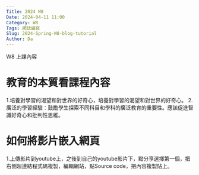 ```yaml
---
Title: 2024 W8
Date: 2024-04-11 11:00
Category: W8
Tags: 網誌編寫
Slug: 2024-Spring-W8-blog-tutorial
Author: Da
---
```


W8 上課內容

<!-- PELICAN_END_SUMMARY -->

# 教育的本質看課程內容
1.培養對學習的渴望和對世界的好奇心，培養對學習的渴望和對世界的好奇心。
2.廣泛的學習經驗：鼓勵學生探索不同科目和學科的廣泛教育的重要性。應該促進智識好奇心和批判性思維。

# 如何將影片嵌入網頁
1.上傳影片到youtube上，之後到自己的youtube影片下，點分享選擇第一個，把右側超連結程式碼複製，編輯網站，點Source code，把內容複製貼上。